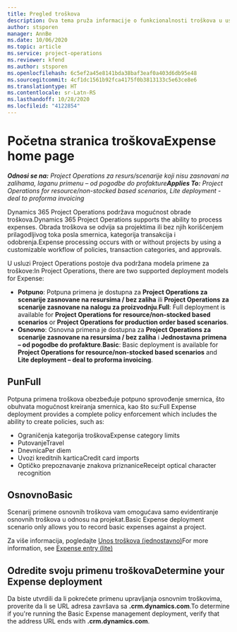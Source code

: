 ```yaml
---
title: Pregled troškova
description: Ova tema pruža informacije o funkcionalnosti troškova u usluzi Project Operations.
author: stsporen
manager: AnnBe
ms.date: 10/06/2020
ms.topic: article
ms.service: project-operations
ms.reviewer: kfend
ms.author: stsporen
ms.openlocfilehash: 6c5ef2a45e8141bda38baf3eaf0a403d6db95e48
ms.sourcegitcommit: 4cf1dc1561b92fca4175f0b3813133c5e63ce8e6
ms.translationtype: HT
ms.contentlocale: sr-Latn-RS
ms.lasthandoff: 10/28/2020
ms.locfileid: "4122854"
---
```

# <a name="expense-home-page"></a><span data-ttu-id="ae833-103">Početna stranica troškova</span><span class="sxs-lookup"><span data-stu-id="ae833-103">Expense home page</span></span>

<span data-ttu-id="ae833-104">_**Odnosi se na:** Project Operations za resurs/scenarije koji nisu zasnovani na zalihama, laganu primenu – od pogodbe do profakture_</span><span class="sxs-lookup"><span data-stu-id="ae833-104">_**Applies To:** Project Operations for resource/non-stocked based scenarios, Lite deployment - deal to proforma invoicing_</span></span>


<span data-ttu-id="ae833-105">Dynamics 365 Project Operations podržava mogućnost obrade troškova.</span><span class="sxs-lookup"><span data-stu-id="ae833-105">Dynamics 365 Project Operations supports the ability to process expenses.</span></span> <span data-ttu-id="ae833-106">Obrada troškova se odvija sa projektima ili bez njih korišćenjem prilagodljivog toka posla smernica, kategorija transakcija i odobrenja.</span><span class="sxs-lookup"><span data-stu-id="ae833-106">Expense processing occurs with or without projects by using a customizable workflow of policies, transaction categories, and approvals.</span></span>

<span data-ttu-id="ae833-107">U usluzi Project Operations postoje dva podržana modela primene za troškove:</span><span class="sxs-lookup"><span data-stu-id="ae833-107">In Project Operations, there are two supported deployment models for Expense:</span></span> 

- <span data-ttu-id="ae833-108">**Potpuno**: Potpuna primena je dostupna za **Project Operations za scenarije zasnovane na resursima / bez zaliha** ili **Project Operations za scenarije zasnovane na nalogu za proizvodnju**.</span><span class="sxs-lookup"><span data-stu-id="ae833-108">**Full**: Full deployment is available for **Project Operations for resource/non-stocked based scenarios** or **Project Operations for production order based scenarios**.</span></span>
- <span data-ttu-id="ae833-109">**Osnovno**: Osnovna primena je dostupna za **Project Operations za scenarije zasnovane na resursima / bez zaliha** i **Jednostavna primena – od pogodbe do profakture**.</span><span class="sxs-lookup"><span data-stu-id="ae833-109">**Basic**: Basic deployment is available for **Project Operations for resource/non-stocked based scenarios** and **Lite deployment – deal to proforma invoicing**.</span></span>

## <a name="full"></a><span data-ttu-id="ae833-110">Pun</span><span class="sxs-lookup"><span data-stu-id="ae833-110">Full</span></span> 
<span data-ttu-id="ae833-111">Potpuna primena troškova obezbeđuje potpuno sprovođenje smernica, što obuhvata mogućnost kreiranja smernica, kao što su:</span><span class="sxs-lookup"><span data-stu-id="ae833-111">Full Expense deployment provides a complete policy enforcement which includes the ability to create policies, such as:</span></span>

  - <span data-ttu-id="ae833-112">Ograničenja kategorija troškova</span><span class="sxs-lookup"><span data-stu-id="ae833-112">Expense category limits</span></span>
  - <span data-ttu-id="ae833-113">Putovanje</span><span class="sxs-lookup"><span data-stu-id="ae833-113">Travel</span></span>
  - <span data-ttu-id="ae833-114">Dnevnica</span><span class="sxs-lookup"><span data-stu-id="ae833-114">Per diem</span></span>
  - <span data-ttu-id="ae833-115">Uvozi kreditnih kartica</span><span class="sxs-lookup"><span data-stu-id="ae833-115">Credit card imports</span></span>
  - <span data-ttu-id="ae833-116">Optičko prepoznavanje znakova priznanice</span><span class="sxs-lookup"><span data-stu-id="ae833-116">Receipt optical character recognition</span></span>

## <a name="basic"></a><span data-ttu-id="ae833-117">Osnovno</span><span class="sxs-lookup"><span data-stu-id="ae833-117">Basic</span></span> 
<span data-ttu-id="ae833-118">Scenarij primene osnovnih troškova vam omogućava samo evidentiranje osnovnih troškova u odnosu na projekat.</span><span class="sxs-lookup"><span data-stu-id="ae833-118">Basic Expense deployment scenario only allows you to record basic expenses against a project.</span></span> 

<span data-ttu-id="ae833-119">Za više informacija, pogledajte [Unos troškova (jednostavno)](basic-expense.md)</span><span class="sxs-lookup"><span data-stu-id="ae833-119">For more information, see [Expense entry (lite)](basic-expense.md)</span></span>

## <a name="determine-your-expense-deployment"></a><span data-ttu-id="ae833-120">Odredite svoju primenu troškova</span><span class="sxs-lookup"><span data-stu-id="ae833-120">Determine your Expense deployment</span></span>
<span data-ttu-id="ae833-121">Da biste utvrdili da li pokrećete primenu upravljanja osnovnim troškovima, proverite da li se URL adresa završava sa **.crm.dynamics.com**.</span><span class="sxs-lookup"><span data-stu-id="ae833-121">To determine if you're running the Basic Expense management deployment, verify that the address URL ends with **.crm.dynamics.com**.</span></span> 
